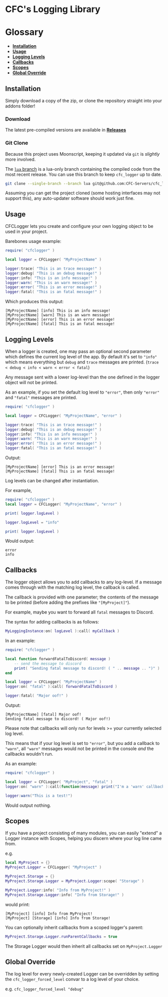 # CFC's Logging Library

# Glossary
 - **[Installation](#installation)**
 - **[Usage](#usage)**
 - **[Logging Levels](#logging-levels)**
 - **[Callbacks](#callbacks)**
 - **[Scopes](#scopes)**
 - **[Global Override](#global-override)**


## Installation
Simply download a copy of the zip, or clone the repository straight into your addons folder! 

### Download
The latest pre-compiled versions are available in **[Releases](https://github.com/CFC-Servers/cfc_logger/releases/)**

### Git Clone
Because this project uses Moonscript, keeping it updated via `git` is _slightly_ more involved.

The [`lua` branch](https://github.com/CFC-Servers/cfc_logger/tree/lua) is a lua-only branch containing the compiled code from the most recent release. You can use this branch to keep `cfc_logger` up to date.
```sh
git clone --single-branch --branch lua git@github.com:CFC-Servers/cfc_logger.git
```

Assuming you can get the project cloned (some hosting interfaces may not support this), any auto-updater software should work just fine.

## Usage
CFCLogger lets you create and configure your own logging object to be used in your project.

Barebones usage example:
```lua
require( "cfclogger" )

local logger = CFCLogger( "MyProjectName" )

logger:trace( "This is an trace message!" )
logger:debug( "This is an debug message!" )
logger:info( "This is an info message!" )
logger:warn( "This is an warn message!" )
logger:error( "This is an error message!" )
logger:fatal( "This is an fatal message!" )
```

Which produces this output:
```
[MyProjectName] [info] This is an info message!
[MyProjectName] [warn] This is an warn message!
[MyProjectName] [error] This is an error message!
[MyProjectName] [fatal] This is an fatal message!
```

## Logging Levels
When a logger is created, one may pass an optional second parameter which defines the current log level of the app.
By default it's set to `"info"` which means everything but `debug` and `trace` messages are printed. (`trace < debug < info < warn < error < fatal`)

Any message sent with a lower log-level than the one defined in the logger object will not be printed.

As an example, if you set the default log level to `"error"`, then only `"error"` and `"fatal"` messages are printed.
```lua
require( "cfclogger" )

local logger = CFCLogger( "MyProjectName", "error" )

logger:trace( "This is an trace message!" )
logger:debug( "This is an debug message!" )
logger:info( "This is an info message!" )
logger:warn( "This is an warn message!" )
logger:error( "This is an error message!" )
logger:fatal( "This is an fatal message!" )
```

Output:
```
[MyProjectName] [error] This is an error message!
[MyProjectName] [fatal] This is an fatal message!
```

Log levels can be changed after instantiation.

For example,

```lua
require( "cfclogger" )
local logger = CFCLogger( "MyProjectName", "error" )

print( logger.logLevel )

logger.logLevel = "info"

print( logger.logLevel )
```
Would output:
```
error
info
```

## Callbacks
The logger object allows you to add callbacks to any log-level.
If a message comes through with the matching log level, the callback is called.

The callback is provided with one parameter; the contents of the message to be printed (before adding the prefixes like `"[MyProject]"`).

For example, maybe you want to forward all `fatal` messages to Discord.

The syntax for adding callbacks is as follows:
```lua
MyLoggingInstance:on( logLevel ):call( myCallback )
```

In an example:
```lua
require( "cfclogger" )

local function forwardFatalToDiscord( message )
    -- send the message to discord
    print( "Sending fatal message to discord! ( " .. message .. ")" )
end

local logger = CFCLogger( "MyProjectName" )
logger:on( "fatal" ):call( forwardFatalToDiscord )

logger:fatal( "Major oof!" )
```

Output:
```
[MyProjectName] [fatal] Major oof!
Sending fatal message to discord! ( Major oof!)
```

Please note that callbacks will only run for levels >= your currently selected log level.

This means that if your log level is set to `"error"`, but you add a callback to `"warn"`, all `"warn"` messages would not be printed in the console _and_ the callbacks wouldn't run.

As an example:
```lua
require( "cfclogger" )

local logger = CFCLogger( "MyProject", "fatal" )
logger:on( "warn" ):call(function(message) print("I'm a 'warn' callback!") end)

logger:warn("This is a test!")
```
Would output nothing.

## Scopes

If you have a project consisting of many modules, you can easily "extend" a Logger instance with Scopes, helping you discern where your log line came from.

e.g.
```lua
local MyProject = {}
MyProject.Logger = CFCLogger( "MyProject" )

MyProject.Storage = {}
MyProject.Storage.Logger = MyProject.Logger:scope( "Storage" )

MyProject.Logger:info( "Info from MyProject!" )
MyProject.Storage.Logger:info( "Info from Storage!" )
```

would print:

```
[MyProject] [info] Info from MyProject!
[MyProject] [Storage] [info] Info from Storage!
```


You can optionally inherit callbacks from a scoped logger's parent:
```lua
MyProject.Storage.Logger.runParentCallbacks = true
```
The Storage Logger would then inherit all callbacks set on `MyProject.Logger`

## Global Override
The log level for every newly-created Logger can be overridden by setting the `cfc_logger_forced_level` convar to a log level of your choice.


e.g. `cfc_logger_forced_level "debug"`
